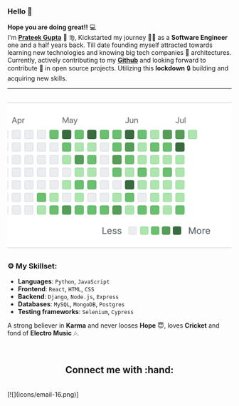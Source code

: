 ### Hello :wave:
**Hope you are doing great!!** :computer: <br> I'm **[Prateek Gupta](https://www.linkedin.com/in/prateek-gupta-6057a2a3/)** :man: :virgo:, Kickstarted my journey :running_man: as a **Software Engineer** one and a half years back. Till date founding myself attracted towards learning new technologies and knowing big tech companies :office: architectures.<br>
Currently, actively contributing to my **[Github](https://github.com/Prat9501?tab=repositories)** and looking forward to contribute :open_hands: in open source projects. Utilizing this **lockdown** :lock: building and acquiring new skills. 

---
[![](icons/github_contribution.png)](https://github.com/Prat9501)
---

### :gear: My Skillset:

- **Languages**: `Python`, `JavaScript`
- **Frontend**: `React`, `HTML`, `CSS`
- **Backend**: `Django`, `Node.js`, `Express`
- **Databases**: `MySQL`, `MongoDB`, `Postgres`
- **Testing frameworks**: `Selenium`, `Cypress`

A strong believer in **Karma** and never looses **Hope** :innocent:, loves **Cricket** and fond of **Electro Music** :notes:.

<br>
<h2 align="center">Connect me with :hand:</h2><br>
[![](icons/email-16.png)]